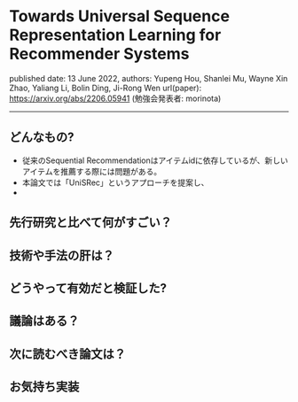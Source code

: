 # Towards Universal Sequence Representation Learning for Recommender Systems

published date: 13 June 2022,
authors: Yupeng Hou, Shanlei Mu, Wayne Xin Zhao, Yaliang Li, Bolin Ding, Ji-Rong Wen
url(paper): https://arxiv.org/abs/2206.05941
(勉強会発表者: morinota)

---

## どんなもの?

- 従来のSequential Recommendationはアイテムidに依存しているが、新しいアイテムを推薦する際には問題がある。
- 本論文では「UniSRec」というアプローチを提案し、
-

## 先行研究と比べて何がすごい？

## 技術や手法の肝は？

## どうやって有効だと検証した?

## 議論はある？

## 次に読むべき論文は？

## お気持ち実装
